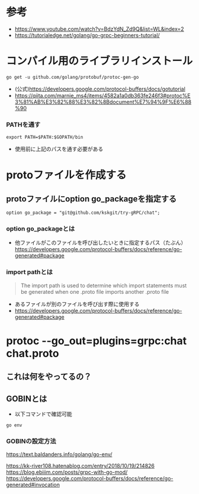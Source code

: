 # 参考
- https://www.youtube.com/watch?v=BdzYdN_Zd9Q&list=WL&index=2
- https://tutorialedge.net/golang/go-grpc-beginners-tutorial/

# コンパイル用のライブラリインストール
```
go get -u github.com/golang/protobuf/protoc-gen-go
```
- (公式)https://developers.google.com/protocol-buffers/docs/gotutorial
- https://qiita.com/marnie_ms4/items/4582a1a0db363fe246f3#protoc%E3%81%AB%E3%82%88%E3%82%8Bdocument%E7%94%9F%E6%88%90

### PATHを通す
```
export PATH=$PATH:$GOPATH/bin
```
- 使用前に上記のパスを通す必要がある


# protoファイルを作成する
## protoファイルにoption go_packageを指定する
```
option go_package = "git@github.com/kskgit/try-gRPC/chat";
```

### option go_packageとは
- 他ファイルがこのファイルを呼び出したいときに指定するパス（たぶん）
https://developers.google.com/protocol-buffers/docs/reference/go-generated#package


### import pathとは
>The import path is used to determine which import statements must be generated when one .proto file imports another .proto file
- あるファイルが別のファイルを呼び出す際に使用する
- https://developers.google.com/protocol-buffers/docs/reference/go-generated#package

# protoc --go_out=plugins=grpc:chat chat.proto
## これは何をやってるの？


## GOBINとは
- 以下コマンドで確認可能
```
go env
```

### GOBINの設定方法
https://text.baldanders.info/golang/go-env/

https://kk-river108.hatenablog.com/entry/2018/10/19/214826
https://blog.ebiiim.com/posts/grpc-with-go-mod/
https://developers.google.com/protocol-buffers/docs/reference/go-generated#invocation
